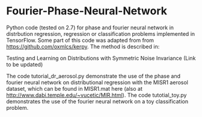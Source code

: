 # Fourier-Phase-Neural-Network
Python code (tested on 2.7) for phase and fourier neural network in distrbution regression, regression or classification problems implemented in TensorFlow.
Some part of this code was adapted from from https://github.com/oxmlcs/kerpy. 
The method is described in:

Testing and Learning on Distributions with Symmetric Noise Invariance (Link to be updated)

The code tutorial_dr_aerosol.py demonstrate the use of the phase and fourier neural network on distributional regression with the MISR1 aerosol dataset,
which can be found in MISR1.mat here (also at http://www.dabi.temple.edu/~vucetic/MIR.html). The code tutotial_toy.py
demonstrates the use of the fourier neural network on a toy classification problem.
